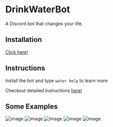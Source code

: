 # DrinkWaterBot
A Discord bot that changes your life.  

## Installation
[Click here!](https://discord.com/oauth2/authorize?client_id=739820357300781056&permissions=355392&scope=bot)

## Instructions
Install the bot and type `water help` to learn more 

Checkout detailed instructions [here!](https://srujandeshpande.gitbook.io/drinkwaterbot/) 

## Some Examples
![image](https://user-images.githubusercontent.com/72732566/137575891-5cf86112-af6b-40cd-8aa5-e1e57f5c7224.png)
![image](https://user-images.githubusercontent.com/72732566/137575864-c3f08cd2-0240-4dc1-9b2e-dfa590df67fa.png)
![image](https://user-images.githubusercontent.com/72732566/137575748-95808dfa-16f5-4cb4-954c-33de78a03a48.png)
![image](https://user-images.githubusercontent.com/72732566/137575784-ffd786b9-9f72-4588-af57-d966686ee654.png)
![image](https://user-images.githubusercontent.com/72732566/137575808-899aef82-bf5e-469e-968e-a07e3b1933f5.png)
